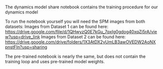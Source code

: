The dynamics model share notebook contains the training procedure for our dynamics model

To run the notebook yourself you will need the SPM images from both datasets:
Images from Dataset 1 can be found here: https://drive.google.com/file/d/1QHwyzQ0E7kGu_7qxIg0gdog40xqZi5rA/view?usp=drive_link
Images from Dataset 2 can be found here: https://drive.google.com/drive/folders/1X3AtDX2yUmLB3awOVEDW2AoNXpnstFln?usp=sharing

The pre-trained notebook is nearly the same, but does not contain the training loop and uses pre-trained model weights.
